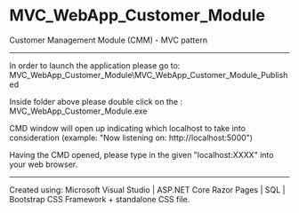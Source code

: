 # MVC_WebApp_Customer_Module
Customer Management Module (CMM) - MVC pattern

__________________________________________________________


In order to launch the application please go to:
MVC_WebApp_Customer_Module\MVC_WebApp_Customer_Module_Published

Inside folder above please double click on the : MVC_WebApp_Customer_Module.exe

CMD window will open up indicating which localhost to take into consideration (example: "Now listening on: http://localhost:5000")

Having the CMD opened, please type in the given "localhost:XXXX" into your web browser.


__________________________________________________________


Created using:
Microsoft Visual Studio | ASP.NET Core
Razor Pages | SQL | Bootstrap CSS Framework + standalone CSS file.
